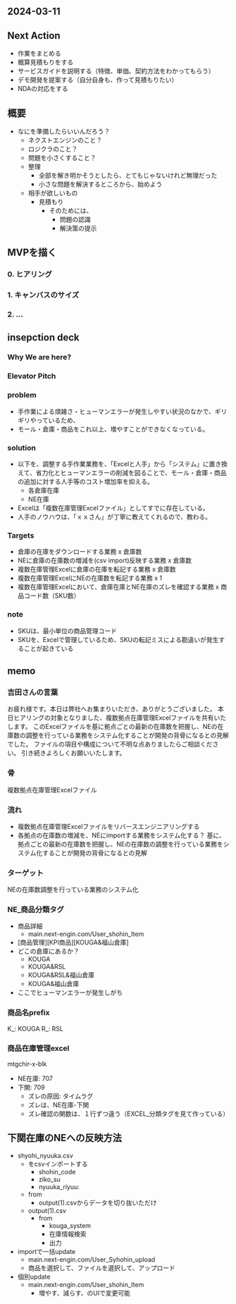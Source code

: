 2024-03-11
---

## Next Action
- 作業をまとめる
- 概算見積もりをする
- サービスガイドを説明する（特徴、単価、契約方法をわかってもらう）
- デモ開発を提案する（自分自身も、作って見積もりたい）
- NDAの対応をする


## 概要
  - なにを準備したらいいんだろう？
    - ネクストエンジンのこと？
    - ロジクラのこと？
    - 問題を小さくすること？
    - 整理
      - 全部を解き明かそうとしたら、とてもじゃないけれど無理だった
      - 小さな問題を解決するところから、始めよう
    - 相手が欲しいもの
      - 見積もり
        - そのためには、
          - 問題の認識
          - 解決策の提示


## MVPを描く
### 0. ヒアリング
### 1. キャンバスのサイズ
### 2. ...

## insepction deck
### Why We are here?
### Elevator Pitch
### problem
- 手作業による煩雑さ・ヒューマンエラーが発生しやすい状況のなかで、ギリギリやっているため、
- モール・倉庫・商品をこれ以上、増やすことができなくなっている。
### solution
- 以下を、調整する手作業業務を、「Excelと人手」から「システム」に置き換えて、省力化とヒューマンエラーの削減を図ることで、モール・倉庫・商品の追加に対する人手等のコスト増加率を抑える。
  - 各倉庫在庫
  - NE在庫
- Excelは「複数在庫管理Excelファイル」としてすでに存在している。
- 人手のノウハウは、「ｘｘさん」が丁寧に教えてくれるので、教わる。
### Targets
- 倉庫の在庫をダウンロードする業務 x 倉庫数
- NEに倉庫の在庫数の増減を(csv import)反映する業務 x 倉庫数
- 複数在庫管理Excelに倉庫の在庫を転記する業務 x 倉庫数
- 複数在庫管理ExcelにNEの在庫数を転記する業務 x 1
- 複数在庫管理Excelにおいて、倉庫在庫とNE在庫のズレを確認する業務 x 商品コード数（SKU数）
### note
- SKUは、最小単位の商品管理コード
- SKUを、Excelで管理しているため、SKUの転記ミスによる勘違いが発生することが起きている


## memo
### 吉田さんの言葉
お疲れ様です。本日は弊社へお集まりいただき、ありがとうございました。
本日ヒアリングの対象となりました、複数拠点在庫管理Excelファイルを共有いたします。
このExcelファイルを基に拠点ごとの最新の在庫数を把握し、NEの在庫数の調整を行っている業務をシステム化することが開発の背骨になるとの見解でした。
ファイルの項目や構成について不明な点ありましたらご相談ください。
引き続きよろしくお願いいたします。

### 骨
複数拠点在庫管理Excelファイル

### 流れ
- 複数拠点在庫管理Excelファイルをリバースエンジニアリングする
- 各拠点の在庫数の増減を、NEにimportする業務をシステム化する？
基に、拠点ごとの最新の在庫数を把握し、NEの在庫数の調整を行っている業務をシステム化することが開発の背骨になるとの見解

### ターゲット
NEの在庫数調整を行っている業務のシステム化

### NE_商品分類タグ
- 商品詳細
  - main.next-engin.com/User_shohin_Item
- [商品管理][KPI商品][KOUGA&福山倉庫]
- どこの倉庫にあるか？
  - KOUGA
  - KOUGA&RSL
  - KOUGA&RSL&福山倉庫
  - KOUGA&福山倉庫
- ここでヒューマンエラーが発生しがち

### 商品名prefix
K_: KOUGA
R_: RSL

### 商品在庫管理excel
mtgchir-x-blk
- NE在庫: 707
- 下関: 709
  - ズレの原因: タイムラグ
  - ズレは、NE在庫-下関
  - ズレ確認の関数は、１行ずつ違う（EXCEL_分類タグを見て作っている）

## 下関在庫のNEへの反映方法
- shyohi_nyuuka.csv
  - をcsvインポートする
    - shohin_code
    - ziko_su
    - nyuuka_riyuu:
  - from
    - output(1).csvからデータを切り抜いただけ
  - output(1).csv
    - from
      - kouga_system
      - 在庫情報検索
      - 出力
- importで一括update
  - main.next-engin.com/User_Syhohin_upload
  - 商品を選択して、ファイルを選択して、アップロード
- 個別update
  - main.next-engin.com/User_shohin_Item
    - 増やす、減らす、のUIで変更可能


